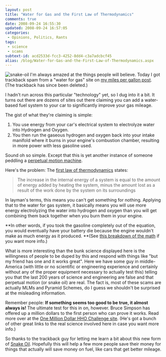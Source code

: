 ```yaml
---
layout: post
title: "Water for Gas and the First Law of Thermodynamics"
comments: true
date: 2008-09-24 16:55:30
updated: 2008-09-24 16:57:05
categories:
 - Opinions, Politics, Rants
tags:
 - science
 - scams
subtext-id: acd2533d-fcc3-4252-8dd4-c3a7adcbcf45
alias: /blog/Water-for-Gas-and-the-First-Law-of-Thermodynamics.aspx
---
```



![snake-oil](/images/blog/WindowsLiveWriter/WaterforGasandtheFirstLawofThermodynamic_FAE1/snake-oil_3.jpg) I'm always amazed at the things people will believe. Today I got trackback spam from a "water for gas" site on [my miles per gallon post](http://www.peterprovost.org/blog/post/Miles-per-Gallon-vs-Gallons-per-Mile.aspx). (The trackback has since been deleted.)

I hadn't run across this particular "technology" yet, so I dug into it a bit. It turns out there are dozens of sites out there claiming you can add a water-based fuel system to your car to significantly improve your gas mileage.

The gist of what they're claiming is simple:

  1. You use energy from your car's electrical system to electrolyze water into Hydrogen and Oxygen. 
  2. You then run the gaseous hydrogen and oxygen back into your intake manifold where it burns in your engine's combustion chamber, resulting in more power with less gasoline used. 

Sound oh so simple. Except that this is yet another instance of someone peddling a [perpetual motion machine](http://en.wikipedia.org/wiki/Perpetual_motion).

Here's the problem: The [first law of thermodynamics](http://en.wikipedia.org/wiki/First_law_of_thermodynamics) states:

> The increase in the internal energy of a system is equal to the amount of energy added by heating the system, minus the amount lost as a result of the work done by the system on its surroundings

In layman's terms, this means you can't get something for nothing. Applying that to the water for gas system, it basically means you will use more energy electrolyzing the water into hydrogen and oxygen than you will get combining them back together when you burn them in your engine.

**In other words, if you took the gasoline completely out of the equation, you would eventually have your battery die because the engine wouldn't make as much energy as it produced. **(See [this breakdown of the math](http://aardvark.co.nz/hho_scam.shtml) if you want more info.)

What is more interesting than the bunk science displayed here is the willingness of people to be duped by this and respond with things like "but my friend has one and it works great". Here we have some guy in middle-America (with little or no scientific or engineering experience and certainly without any of the proper equipment necessary to actually test this) telling you that the last 200 years of science and engineering are false and that perpetual motion (or snake oil) are real. The fact is, most of these scams are actually MLMs and Pyramid Schemes, do I guess we shouldn't be surprised at the misleading information.

Remember people: **If something seems too good to be true, it almost always is!** The ultimate test for this in on, however. Bruce Simpson has offered up a million dollars to the first person who can prove it works. Read more over at the [One Million Dollar HHO Challenge site](http://aardvark.co.nz/hho_challenge.shtml). (He's got a bunch of other great links to the real science involved here in case you want more info.)

So thanks to the trackback guy for letting me learn a bit about this new form of [Snake Oil](http://en.wikipedia.org/wiki/Snake_oil). Hopefully this will help a few more people save their money for things that actually will save money on fuel, like cars that get better mileage.

